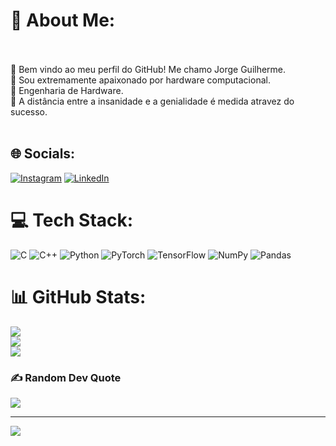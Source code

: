 # 💫 About Me:
<br><br>    👋 Bem vindo ao meu perfil do GitHub! Me chamo Jorge Guilherme.<br>    👀 Sou extremamente apaixonado por hardware computacional.<br>    🌱 Engenharia de Hardware.<br>    💞️ A distância entre a insanidade e a genialidade é medida atravez do sucesso.<br><br>


## 🌐 Socials:
[![Instagram](https://img.shields.io/badge/Instagram-%23E4405F.svg?logo=Instagram&logoColor=white)](https://instagram.com/jguilherme.sh) [![LinkedIn](https://img.shields.io/badge/LinkedIn-%230077B5.svg?logo=linkedin&logoColor=white)]([https://linkedin.com/in/JorgeGuilherme](https://www.linkedin.com/in/jguilhermecabral/)) 

# 💻 Tech Stack:
![C](https://img.shields.io/badge/c-%2300599C.svg?style=for-the-badge&logo=c&logoColor=white) ![C++](https://img.shields.io/badge/c++-%2300599C.svg?style=for-the-badge&logo=c%2B%2B&logoColor=white) ![Python](https://img.shields.io/badge/python-3670A0?style=for-the-badge&logo=python&logoColor=ffdd54) ![PyTorch](https://img.shields.io/badge/PyTorch-%23EE4C2C.svg?style=for-the-badge&logo=PyTorch&logoColor=white) ![TensorFlow](https://img.shields.io/badge/TensorFlow-%23FF6F00.svg?style=for-the-badge&logo=TensorFlow&logoColor=white) ![NumPy](https://img.shields.io/badge/numpy-%23013243.svg?style=for-the-badge&logo=numpy&logoColor=white) ![Pandas](https://img.shields.io/badge/pandas-%23150458.svg?style=for-the-badge&logo=pandas&logoColor=white)
# 📊 GitHub Stats:
![](https://github-readme-stats.vercel.app/api?username=Jorge-Guilherme&theme=dark&hide_border=false&include_all_commits=true&count_private=true)<br/>
![](https://github-readme-streak-stats.herokuapp.com/?user=Jorge-Guilherme&theme=dark&hide_border=false)<br/>
![](https://github-readme-stats.vercel.app/api/top-langs/?username=Jorge-Guilherme&theme=dark&hide_border=false&include_all_commits=true&count_private=true&layout=compact)

### ✍️ Random Dev Quote
![](https://quotes-github-readme.vercel.app/api?type=horizontal&theme=radical)

---
[![](https://visitcount.itsvg.in/api?id=Jorge-Guilherme&icon=0&color=0)](https://visitcount.itsvg.in)

<!-- Proudly created with GPRM ( https://gprm.itsvg.in ) -->
